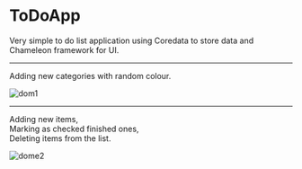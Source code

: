 # ToDoApp

Very simple to do list application using Coredata to store data and Chameleon framework for UI.

***
Adding new categories with random colour.

![dom1](https://user-images.githubusercontent.com/105637949/172212363-26faded7-6f89-4c95-be42-0f7da607b9a7.gif)
***

Adding new items,<br />
Marking as checked finished ones,<br />
Deleting items from the list.<br />

![dome2](https://user-images.githubusercontent.com/105637949/172212385-8d289b79-0654-4c63-a23f-1584c9cc7a45.gif)
